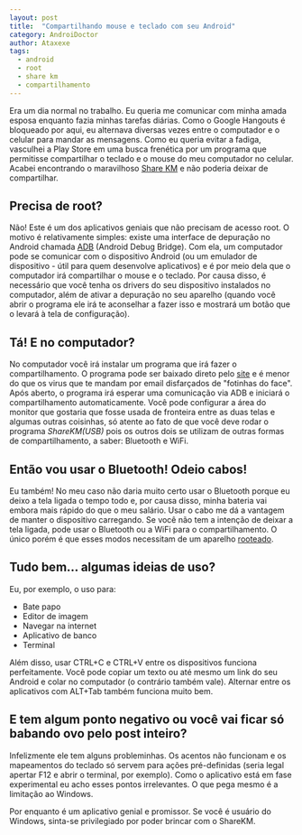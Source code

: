 ```yaml
---
layout: post
title:  "Compartilhando mouse e teclado com seu Android"
category: AndroiDoctor
author: Ataxexe
tags:
  - android
  - root
  - share km
  - compartilhamento
---
```


Era um dia normal no trabalho. Eu queria me comunicar com minha amada esposa enquanto fazia minhas tarefas diárias. Como o Google Hangouts é bloqueado por aqui, eu alternava diversas vezes entre o computador e o celular para mandar as mensagens. Como eu queria evitar a fadiga, vasculhei a Play Store em uma busca frenética por um programa que permitisse compartilhar o teclado e o mouse do meu computador no celular. Acabei encontrando o maravilhoso [Share KM][] e não poderia deixar de compartilhar.

## Precisa de root?

Não! Este é um dos aplicativos geniais que não precisam de acesso root. O motivo é relativamente simples: existe uma interface de depuração no Android chamada [ADB][] (Android Debug Bridge). Com ela, um computador pode se comunicar com o dispositivo Android (ou um emulador de dispositivo - útil para quem desenvolve aplicativos) e é por meio dela que o computador irá compartilhar o mouse e o teclado. Por causa disso, é necessário que você tenha os drivers do seu dispositivo instalados no computador, além de ativar a depuração no seu aparelho (quando você abrir o programa ele irá te aconselhar a fazer isso e mostrará um botão que o levará à tela de configuração).

## Tá! E no computador?

No computador você irá instalar um programa que irá fazer o compartilhamento. O programa pode ser baixado direto pelo [site][download] e é menor do que os virus que te mandam por email disfarçados de "fotinhas do face". Após aberto, o programa irá esperar uma comunicação via ADB e iniciará o compartilhamento automaticamente. Você pode configurar a área do monitor que gostaria que fosse usada de fronteira entre as duas telas e algumas outras coisinhas, só atente ao fato de que você deve rodar o programa *ShareKM(USB)* pois os outros dois se utilizam de outras formas de compartilhamento, a saber: Bluetooth e WiFi.

## Então vou usar o Bluetooth! Odeio cabos!

Eu também! No meu caso não daria muito certo usar o Bluetooth porque eu deixo a tela ligada o tempo todo e, por causa disso, minha bateria vai embora mais rápido do que o meu salário. Usar o cabo me dá a vantagem de manter o dispositivo carregando. Se você não tem a intenção de deixar a tela ligada, pode usar o Bluetooth ou a WiFi para o compartilhamento. O único porém é que esses modos necessitam de um aparelho [rooteado][post-root].

## Tudo bem... algumas ideias de uso?

Eu, por exemplo, o uso para:

- Bate papo
- Editor de imagem
- Navegar na internet
- Aplicativo de banco
- Terminal

Além disso, usar CTRL+C e CTRL+V entre os dispositivos funciona perfeitamente. Você pode copiar um texto ou até mesmo um link do seu Android e colar no computador (o contrário também vale). Alternar entre os aplicativos com ALT+Tab também funciona muito bem.

## E tem algum ponto negativo ou você vai ficar só babando ovo pelo post inteiro?

Infelizmente ele tem alguns probleminhas. Os acentos não funcionam e os mapeamentos do teclado só servem para ações pré-definidas (seria legal apertar F12 e abrir o terminal, por exemplo). Como o aplicativo está em fase experimental eu acho esses pontos irrelevantes. O que pega mesmo é a limitação ao Windows.

Por enquanto é um aplicativo genial e promissor. Se você é usuário do Windows, sinta-se privilegiado por poder brincar com o ShareKM.

[Share Km]: <https://play.google.com/store/apps/details?id=com.liveov.skm>
[download]: <https://sites.google.com/site/droidskm/download>
[ADB]: <http://developer.android.com/tools/help/adb.html>
[post-root]: </posts/root-o-papel-higienico-eletronico-para-o-seu-android>
